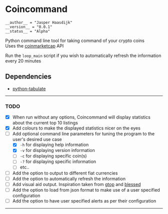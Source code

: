 # Coincommand

```
__author__ = "Jasper Haasdijk"
__version__ = "0.0.1"
__status__ = "Alpha"
```

Python command line tool for taking command of your crypto coins<br>
Uses the [coinmarketcap](https://coinmarketcap.com/api/) API<br>

Run the `loop_main` script if you wish to automatically refresh the information every 20 minutes

## Dependencies

- [python-tabulate](https://bitbucket.org/astanin/python-tabulate)

--------------------------------------------------------------------------------

### TODO

- [x] When run without any options, Coincommand will display statistics about the current top 10 listings
- [x] Add colours to make the displayed statistics nicer on the eyes
- [ ] Add optional command line parameters for tuning the program to the user's desired use case
  - [x] `-h` for displaying help information
  - [x] `-v` for displaying version information
  - [ ] `-c` for displaying specific coin(s)
  - [ ] `-?` for displaying specific information
  - [ ] etc..
- [ ] Add the option to output to different fiat currencies
- [ ] Add the option to automatically refresh the information
- [ ] Add visual aid output. Inspiration taken from [gtop](https://github.com/aksakalli/gtop) and [blessed](https://github.com/yaronn/blessed-contrib)
- [ ] Add the option to load from json format to make use of a user specified configuration
- [ ] Add the option to have user specified alerts as per their configuration

--------------------------------------------------------------------------------
